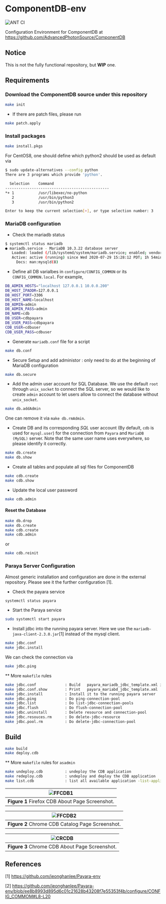 # ComponentDB-env

![ANT CI](https://github.com/jeonghanlee/ComponentDB-env/workflows/ANT%20CI/badge.svg)

Configuration Environment for ComponentDB at <https://github.com/AdvancedPhotonSource/ComponentDB>

## Notice

This is not the fully functional repository, but **WIP** one.

## Requirements

### Download the ComponentDB source under this repository

```bash
make init
```

* If there are patch files, please run

```bash
make patch.apply
```

### Install packages

```bash
make install.pkgs
```

For CentOS8, one should define which python2 should be used as default via

```bash
$ sudo update-alternatives --config python
There are 3 programs which provide 'python'.

  Selection    Command
-----------------------------------------------
*+ 1           /usr/libexec/no-python
   2           /usr/bin/python3
   3           /usr/bin/python2

Enter to keep the current selection[+], or type selection number: 3
```

### MariaDB configuration

* Check the mariadb status

```bash
$ systemctl status mariadb
● mariadb.service - MariaDB 10.3.22 database server
   Loaded: loaded (/lib/systemd/system/mariadb.service; enabled; vendor preset:
   Active: active (running) since Wed 2020-07-29 15:28:12 PDT; 1h 54min ago
     Docs: man:mysqld(8)
```

* Define all DB varialbes in `configure/CONFIG_COMMON` or its `CONFIG_COMMON.local`. For example,

```bash
DB_ADMIN_HOSTS="localhost 127.0.0.1 10.0.0.200"
DB_HOST_IPADDR=127.0.0.1
DB_HOST_PORT=3306
DB_HOST_NAME=localhost
DB_ADMIN=admin
DB_ADMIN_PASS=admin
DB_NAME=cdb
DB_USER=cdbpayara
DB_USER_PASS=cdbpayara
CDB_USER=cdbuser
CDB_USER_PASS=cdbuser
```

* Generate `mariadb.conf` file for a script

```bash
make db.conf
```

* Secure Setup and add administor : only need to do at the beginning of MariaDB configuration

```bash
make db.secure
```

* Add the admin user account for SQL Database. We use the default `root` through `unix_socket` to connect the SQL server, so we would like to create `admin` account to let users allow to connect the database without `unix_socket`.

```bash
make db.addAdmin
```

One can remove it via `make db.rmAdmin`.

* Create DB and its corresponding *SQL* user account (By default, `cdb` is used for `mysql.user`) for the connection from `Payara` and `MariaDB (MySQL)` server. Note that the same user name uses everywhere, so please identify it correctly.

```bash
make db.create
make db.show
```

* Create all tables and populate all sql files for ComponentDB

```bash
make cdb.create
make cdb.show
```

* Update the local user password

```bash
make cdb.admin
```

#### Reset the Database

```bash
make db.drop
make db.create
make cdb.create
make cdb.admin
```

or

```bash
make cdb.reinit
```

### Paraya Server Configuration

Almost generic installation and configuration are done in the external repository. Please see it the further configuration [1].

* Check the payara service

```bash
systemctl status payara
```

* Start the Paraya service

```bash
sudo systemctl start payara
```

* Install jdbc into the running payara server.
Here we use the `mariadb-java-client-2.3.0.jar`[1] instead of the mysql client.

```bash
make jdbc.conf
make jdbc.install
```

We can check the connection via

```bash
make jdbc.ping
```

** More `makefile` rules

```bash
make jdbc.conf             : Build   payara_mariadb_jdbc_template.xml in SITE_TEMPLATE_PATH
make jdbc.conf.show        : Print   payara_mariabd_jdbc_template.xml
make jdbc.install          : Install it to the running payara server
make jdbc.ping             : Do ping-connection-pool
make jdbc.list             : Do list-jdbc-connection-pools
make jdbc.flush            : Do flush-connection-pool
make jdbc.uninstall        : Delete resource and connection-pool
make jdbc.resouces.rm      : Do delete-jdbc-resource
make jdbc.pool.rm          : Do delete-jdbc-connection-pool
```

## Build

```bash
make build
make deploy.cdb
```

** More `makefile` rules for `asadmin`

```bash
make undeploy.cdb          : undeploy the CDB application
make redeploy.cdb          : undeploy and deploy the CDB application
make list.cdb              : list all available application -list-application
```

|![FFCDB1](docs/ff_cdb_about.png)|
| :---: |
|**Figure 1** Firefox CDB About Page Screenshot.|

|![FFCDB2](docs/ff_cdb_catalog.png)|
| :---: |
|**Figure 2** Chrome CDB Catalog Page Screenshot.|

|![CRCDB](docs/chrome_cdb_about.png)|
| :---: |
|**Figure 3** Chrome CDB About Page Screenshot.|

## References

[1] <https://github.com/jeonghanlee/Payara-env>

[2] <https://github.com/jeonghanlee/Payara-env/blob/ee8b8993d895d6c01c21628b43208f7e55353f4b/configure/CONFIG_COMMOM#L8-L20>
